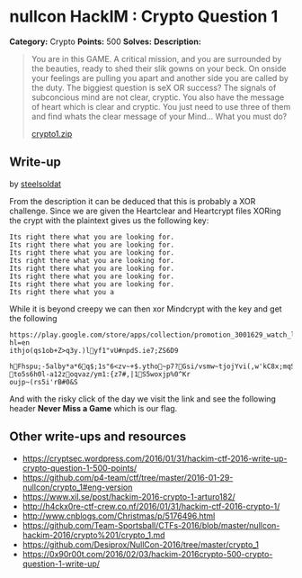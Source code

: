 # nullcon HackIM : Crypto Question 1

**Category:** Crypto
**Points:** 500
**Solves:** 
**Description:**

> You are in this GAME. A critical mission, and you are surrounded by the beauties, ready to shed their slik gowns on your beck. On onside your feelings are pulling you apart and another side you are called by the duty. The biggiest question is seX OR success? The signals of subconcious mind are not clear, cryptic. You also have the message of heart which is clear and cryptic. You just need to use three of them and find whats the clear message of your Mind... What you must do?
> 
> 
> [crypto1.zip](./crypto1.zip)


## Write-up

by [steelsoldat](https://github.com/steelsoldat)

From the description it can be deduced that this is probably a XOR challenge. Since we are given the Heartclear and Heartcrypt files XORing the crypt with the plaintext gives us the following key:

```
Its right there what you are looking for.
Its right there what you are looking for.
Its right there what you are looking for.
Its right there what you are looking for.
Its right there what you are looking for.
Its right there what you are looking for.
Its right there what you are looking for.
Its right there what you a
```

While it is beyond creepy we can then xor Mindcrypt with the key and get the following

```
https://play.google.com/store/apps/collection/promotion_3001629_watch_live_games?hl=en
ithjo(qs1ob+Z>q3y.)lyf1"vU#npdS.ie7;ZS6D9
                                         hFhspu;-5alby*a*6q$;1s"6<zv~+$.ytho~p7?Gsi/vsmw~tjojYvi(,w'kC8x;mqS"b9l[|!
to5s6h0l-a12zoqvaz/ym1:{z7#,|1S5woxjp%0^Kr
oujp~(rs5i'rB#0&S
```

And with the risky click of the day we visit the link and see the following header **Never Miss a Game** which is our flag.

## Other write-ups and resources

* <https://cryptsec.wordpress.com/2016/01/31/hackim-ctf-2016-write-up-crypto-question-1-500-points/>
* <https://github.com/p4-team/ctf/tree/master/2016-01-29-nullcon/crypto_1#eng-version>
* <https://www.xil.se/post/hackim-2016-crypto-1-arturo182/>
* <http://h4ckx0re-ctf-crew.co.nf/2016/01/31/hackim-ctf-2016-crypto-1/>
* <http://www.cnblogs.com/Christmas/p/5176496.html>
* <https://github.com/Team-Sportsball/CTFs-2016/blob/master/nullcon-hackim-2016/crypto%201/crypto_1.md>
* <https://github.com/Desiprox/NullCon-2016/tree/master/crypto_1>
* <https://0x90r00t.com/2016/02/03/hackim-2016crypto-500-crypto-question-1-write-up/>

